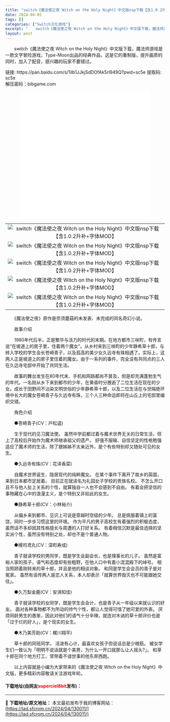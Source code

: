 ```yaml
---
title: "switch《魔法使之夜 Witch on the Holy Night》中文版nsp下载【含1.0.2升补+字体MOD】"
date: 2024-04-05
tags: []
categories: ["Switch汉化游戏"]
excerpt: "　　switch《魔法使之夜 Witch on the Holy Night》中文版下载，魔法师游戏是一款文字冒险游戏，Type-Moon出品的经典作品，这是它的重制版，提升画质的同时，加入了配音，感兴趣的玩家不要错过。 链接: https://pan.baidu.com/s/1ilb1JJkjSd&hellip;"
layout: post
---
```


 <p>　　switch《魔法使之夜 Witch on the Holy Night》中文版下载，魔法师游戏是一款文字冒险游戏，Type-Moon出品的经典作品，这是它的重制版，提升画质的同时，加入了配音，感兴趣的玩家不要错过。</p> <p>链接: https://pan.baidu.com/s/1ilb1JJkjSdDOfAk5rl949Q?pwd=sc5e 提取码: sc5e<br />解压密码：bibgame.com</p> <p style="text-align: center;"><iframe align="middle" allowfullscreen="true" border="0" frameborder="0" framespacing="0" height="400" scrolling="no" src="//player.bilibili.com/player.html?aid=977788936&amp;bvid=BV1G44y1E7ND&amp;cid=475078033&amp;page=1" width="410"></iframe></p> <table align="center" border="0" cellpadding="3" cellspacing="1" width="100%"> <tbody> <tr> <td align="center"><img border="0" src="https://www.2023game.com/d/file/p/2022/11-04/2a9c303519184046a79c7666392a48df.png" alt="switch《魔法使之夜 Witch on the Holy Night》中文版nsp下载【含1.0.2升补+字体MOD】" /></td> </tr> <tr> <td align="center"><img border="0" src="https://www.2023game.com/d/file/p/2022/11-04/6ca915c17fb93c47f4b7bf6972476602.png" alt="switch《魔法使之夜 Witch on the Holy Night》中文版nsp下载【含1.0.2升补+字体MOD】" /></td> </tr> <tr> <td align="center"><img border="0" src="https://www.2023game.com/d/file/p/2022/11-04/9dea490744750e3b89c0d856a8acf186.png" alt="switch《魔法使之夜 Witch on the Holy Night》中文版nsp下载【含1.0.2升补+字体MOD】" /></td> </tr> <tr> <td align="center"><img border="0" src="https://www.2023game.com/d/file/p/2022/11-04/1a716a7c3c4f64c57c72a18e10964b08.png" alt="switch《魔法使之夜 Witch on the Holy Night》中文版nsp下载【含1.0.2升补+字体MOD】" /></td> </tr> <tr> <td align="center"><img border="0" src="https://www.2023game.com/d/file/p/2022/11-04/fcb1c8d354867e1c4c4f08f1bfd4811e.png" alt="switch《魔法使之夜 Witch on the Holy Night》中文版nsp下载【含1.0.2升补+字体MOD】" /></td> </tr> </tbody> </table> <p>　　《魔法使之夜》原作是奈须蘑菇的未发表、未完成的同名奇幻小说。</p> <p>　　故事介绍</p> <p>　　1980年代后半，正是繁华与活力的时代的末期。在地方都市三咲町，有传言说&ldquo;在坡道上的房子里，住着两个魔女&rdquo;。从乡村来到三咲町的少年静希草十郎，与转入学校的学生会长苍崎青子，以及孤高的美少女久远寺有珠相遇了。实际上，这两人正是坡道上的房子里住着的魔女。由于一系列的事件，完全没有共同点的三人在久远寺宅邸中开始了共同生活。</p> <p>　　故事的舞台发生在80年代末、手机和网路都尚不普及，但是却充满蓬勃生气的年代。一名刚从乡下来到都市的少年，在黄昏时分邂逅了二位生活在现在的少女。成长于田野间不沾染文明世俗的少年静希草十郎，以及二位生活在与世隔绝环境中长大的魔女苍崎青子与久远寺有珠，三个人三种命运即将在山丘上的宅邸里编织交错。</p> <p>　　角色介绍</p> <p>　　●苍崎青子(CV：戸松遥)</p> <p>　　生于现代的见习魔法使。 虽然中学前都过着与魔术世界无关的日常生活，但上了高校后开始作为魔术师继承祖父的遗产。 好强不服输、自信坚定的性格勉强适应了魔术师的生活，除了跟姊姊不太亲近外，是个有些特别却又随处可见的女生。</p> <p>　　●久远寺有珠(CV：花泽香菜)</p> <p>　　自魔术世界诞生、隐居现代的纯粹魔女。 在某个事件下离开了故乡的英国，来到日本都市定居着。 目前正在就读名为礼园女子学校的贵族名校。 不怎么开口且不与他人扯上关系的个性，就算独自一人也不会感到不自由。 有着会把坚信的事物藏在心中的浪漫主义，是个特别又非如此的女生。</p> <p>　　●静希草十郎(CV：小林裕介)</p> <p>　　从偏乡来到都市、见识上可说是穿越时空级的少年。 总是佩服着镇上的富饶，同时一步步习惯这里的环境。 作为平凡的男子高校生有着强烈的积极态度，虽然话不多却因其性格擅长与周遭的人打好关系。 有着相信沉默是最佳选择的坚实派个性，虽然没有特别之处，却也不是个普通人物。</p> <p>　　●槻司鸢丸(CV：深町寿成)</p> <p>　　青子就读学校的男同学，既是学生会副会长，也是理事长的儿子。 虽然是富裕人家的孩子，语气和态度却有些粗野，在他人口中有着小混混殿下的绰号。 相当照顾着刚转来的草十郎，并且是他的相谈对象。 和同是学生会会员的青子是对冤家。 虽然有谣传两人是恋人关系，本人却表示「就算世界毁灭也不可能跟她交往」。</p> <p>　　●久万梨金鹿(CV：安済知佳)</p> <p>　　青子就读学校的女同学，既是学生会会计，也是青子从一年级以来就认识的好友。 面对各种事物都不为所动的帅气个性，都让人觉得可惜了她可爱的外表。 厌烦同龄男生的愚笨，因此对他们的语气十分辛辣，就连对木讷的草十郎评价也是「过于烂的好人」，是个现实的女生。</p> <p>　　●木乃美芳助(CV：梶川翔平)</p> <p>　　草十郎的同班同学。 活泼有心计，最喜欢女孩子但说话总是少根筋。 被女学生们一致认为「明明不说话就是个美男，为什么一开口就那么让人摇头?」。 和草十郎在同个地方打工，常带着不谙世事的他东奔西跑。</p> <p>　　以上内容就是小编为大家带来的《魔法使之夜 Witch on the Holy Night》中文版，更多精彩内容敬请关注游戏年轮。</p> <p><h4>下载地址(由网友<font color="red">superciel8bit</font>发布)：</h4></p> 

---
📖 **下载地址/原文地址：** 本文最初发布于我的博客网站：[https://lad.sfcrom.cn/2024/04/130011/](https://lad.sfcrom.cn/2024/04/130011/)
